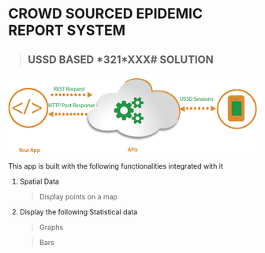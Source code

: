 # CROWD SOURCED EPIDEMIC REPORT SYSTEM
> ## USSD BASED *321\*XXX# SOLUTION 

![Markdown logo](./ussd.png)

This app is built with the following functionalities integrated with it

1. Spatial Data
    
    >Display points on a map 

2. Display the following Statistical data

    >Graphs

    >Bars